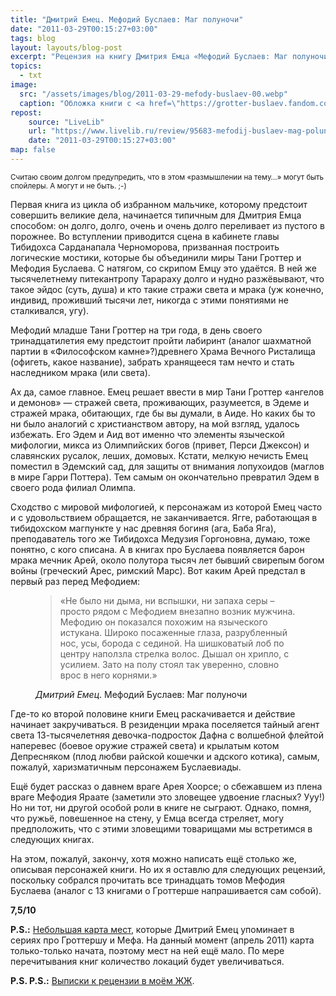```yaml
---
title: "Дмитрий Емец. Мефодий Буслаев: Маг полуночи"
date: "2011-03-29T00:15:27+03:00"
tags: blog
layout: layouts/blog-post
excerpt: "Рецензия на книгу Дмитрия Емца «Мефодий Буслаев: Маг полуночи»"
topics:
  - txt
image:
  src: "/assets/images/blog/2011-03-29-mefody-buslaev-00.webp"
  caption: "Обложка книги с <a href=\"https://grotter-buslaev.fandom.com/ru/wiki/%D0%A4%D0%B0%D0%B9%D0%BB:%D0%9C%D0%B5%D1%84%D0%BE%D0%B4%D0%B8%D0%B9_%D0%91%D1%83%D1%81%D0%BB%D0%B0%D0%B5%D0%B2._%D0%9C%D0%B0%D0%B3_%D0%BF%D0%BE%D0%BB%D1%83%D0%BD%D0%BE%D1%87%D0%B8.jpg\">«Таня Гроттер Вики»</a>"
repost:
    source: "LiveLib"
    url: "https://www.livelib.ru/review/95683-mefodij-buslaev-mag-polunochi-dmitrij-emets"
    date: "2011-03-29T00:15:27+03:00"
map: false
---
```


<small>Считаю своим долгом предупредить, что в этом «размышлении на тему…» могут быть спойлеры. А могут и не быть. ;-)</small>

<p class="drop-cap">
Первая книга из цикла об избранном мальчике, которому предстоит совершить великие дела, начинается типичным для Дмитрия Емца способом: он долго, долго, очень и очень долго переливает из пустого в порожнее. Во вступлении приводится сцена в кабинете главы Тибидохса Сарданапала Черноморова, призванная построить логические мостики, которые бы объединили миры Тани Гроттер и Мефодия Буслаева. С натягом, со скрипом Емцу это удаётся. В ней же тысячелетнему питекантропу Тарараху долго и нудно разжёвывают, что такое эйдос (суть, душа) и кто такие стражи света и мрака (уж конечно, индивид, проживший тысячи лет, никогда с этими понятиями не сталкивался, угу).
</p>

Мефодий младше Тани Гроттер на три года, в день своего тринадцатилетия ему предстоит пройти лабиринт (аналог шахматной партии в «Философском камне»?)древнего Храма Вечного Ристалища (офигеть, какое название), забрать хранящееся там нечто и стать наследником мрака (или света).

Ах да, самое главное. Емец решает ввести в мир Тани Гроттер «ангелов и демонов» — стражей света, проживающих, разумеется, в Эдеме и стражей мрака, обитающих, где бы вы думали, в Аиде. Но каких бы то ни было аналогий с христианством автору, на мой взгляд, удалось избежать. Его Эдем и Аид вот именно что элементы языческой мифологии, микса из Олимпийских богов (привет, Перси Джексон) и славянских русалок, леших, домовых. Кстати, мелкую нечисть Емец поместил в Эдемский сад, для защиты от внимания лопухоидов (маглов в мире Гарри Поттера). Тем самым он окончательно превратил Эдем в своего рода филиал Олимпа.

Сходство с мировой мифологией, к персонажам из которой Емец часто и с удовольствием обращается, не заканчивается. Ягге, работающая в тибидохском магпункте у нас древняя богиня (ага, Баба Яга), преподаватель того же Тибидохса Медузия Горгоновна, думаю, тоже понятно, с кого списана. А в книгах про Буслаева появляется барон мрака мечник Арей, около полутора тысяч лет бывший свирепым богом войны (греческий Арес, римский Марс). Вот каким Арей предстал в первый раз перед Мефодием:

<figure class="quote">
  <blockquote>
    «Не было ни дыма, ни вспышки, ни запаха серы – просто рядом с Мефодием внезапно возник мужчина. Мефодию он показался похожим на языческого истукана. Широко посаженные глаза, разрубленный нос, усы, борода с сединой. На шишковатый лоб по центру наползла стрелка волос. Дышал он хрипло, с усилием. Зато на полу стоял так уверенно, словно врос в него корнями.»
  </blockquote>
  <figcaption class="quote-caption">
    <cite>Дмитрий Емец</cite>. Мефодий Буслаев: Маг полуночи
  </figcaption>
</figure>

Где-то ко второй половине книги Емец раскачивается и действие начинает закручиваться. В резиденции мрака поселяется тайный агент света 13-тысячелетняя девочка-подросток Дафна с волшебной флейтой наперевес (боевое оружие стражей света) и крылатым котом Депресняком (плод любви райской кошечки и адского котика), самым, пожалуй, харизматичным персонажем Буслаевиады.

Ещё будет рассказ о давнем враге Арея Хоорсе; о сбежавшем из плена враге Мефодия Яраате (заметили это зловещее удвоение гласных? Ууу!) Но ни тот, ни другой особой роли в книге не сыграют. Однако, помня, что ружьё, повешенное на стену, у Емца всегда стреляет, могу предположить, что с этими зловещими товарищами мы встретимся в следующих книгах.

На этом, пожалуй, закончу, хотя можно написать ещё столько же, описывая персонажей книги. Но их я оставлю для следующих рецензий, поскольку собрался прочитать все тринадцать томов Мефодия Буслаева (аналог с 13 книгами о Гроттерше напрашивается сам собой).

**7,5/10**

**P.S.:** [Небольшая карта мест](https://yandex.ru/maps/?um=mymaps%3AUhGXSO935hOITbmHZQdbrwNAmVRVC7Tt&source=constructorLink), которые Дмитрий Емец упоминает в сериях про Гроттершу и Мефа. На данный момент (апрель 2011) карта только-только начата, поэтому мест на ней ещё мало. По мере перечитывания книг количество локаций будет увеличиваться.

<div class="map-frame">
<script type="text/javascript" charset="utf-8" async src="https://api-maps.yandex.ru/services/constructor/1.0/js/?um=mymaps%3AUhGXSO935hOITbmHZQdbrwNAmVRVC7Tt&amp;width=100%25&amp;height=480&amp;lang=ru_RU&amp;scroll=true"></script>
</div>

**P.S. P.S.:** [Выписки к рецензии в моём ЖЖ](https://valeriuus.livejournal.com/195065.html).
